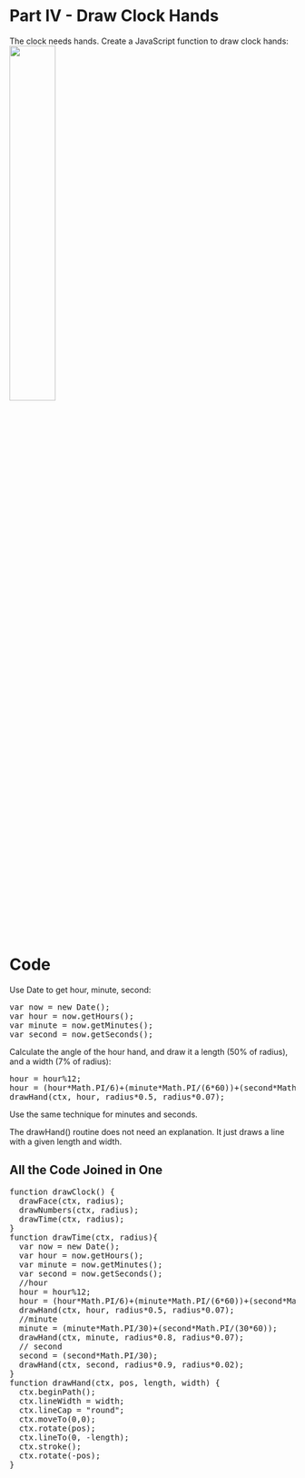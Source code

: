 <h1>Part IV - Draw Clock Hands</h1>
The clock needs hands. Create a JavaScript function to draw clock hands:
<img src="https://i.imgur.com/NMl4dUL.jpg" width="40%">
<h1>Code</h1>
Use Date to get hour, minute, second:
<pre>
var now = new Date();
var hour = now.getHours();
var minute = now.getMinutes();
var second = now.getSeconds();
</pre>
Calculate the angle of the hour hand, and draw it a length (50% of radius), and a width (7% of radius):
<pre>
hour = hour%12;
hour = (hour*Math.PI/6)+(minute*Math.PI/(6*60))+(second*Math.PI/(360*60));
drawHand(ctx, hour, radius*0.5, radius*0.07);
</pre>
Use the same technique for minutes and seconds.
<p></p>
The drawHand() routine does not need an explanation. It just draws a line with a given length and width.
<h2>All the Code Joined in One</h2>
<pre>
function drawClock() {
  drawFace(ctx, radius);
  drawNumbers(ctx, radius);
  drawTime(ctx, radius);
}
function drawTime(ctx, radius){
  var now = new Date();
  var hour = now.getHours();
  var minute = now.getMinutes();
  var second = now.getSeconds();
  //hour
  hour = hour%12;
  hour = (hour*Math.PI/6)+(minute*Math.PI/(6*60))+(second*Math.PI/(360*60));
  drawHand(ctx, hour, radius*0.5, radius*0.07);
  //minute
  minute = (minute*Math.PI/30)+(second*Math.PI/(30*60));
  drawHand(ctx, minute, radius*0.8, radius*0.07);
  // second
  second = (second*Math.PI/30);
  drawHand(ctx, second, radius*0.9, radius*0.02);
}
function drawHand(ctx, pos, length, width) {
  ctx.beginPath();
  ctx.lineWidth = width;
  ctx.lineCap = "round";
  ctx.moveTo(0,0);
  ctx.rotate(pos);
  ctx.lineTo(0, -length);
  ctx.stroke();
  ctx.rotate(-pos);
}
</pre>
